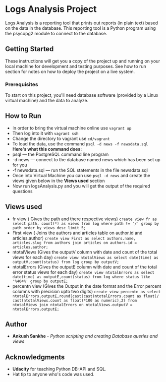 # Logs Analysis Project

Logs Analysis is a reporting tool that prints out reports (in plain text) based on the data in the database. This reporting tool is a Python program using the psycopg2 module to connect to the database.

## Getting Started

These instructions will get you a copy of the project up and running on your local machine for development and testing purposes. See how to run section for notes on how to deploy the project on a live system.

### Prerequisites

To start on this project, you'll need database software (provided by a Linux virtual machine) and the data to analyze.


## How to Run

* In order to bring the virtual machine online use `vagrant up`
* Then log into it with `vagrant ssh`
* Change the directory to vagrant use `cd/vagrant`
* To load the data, use the command `psql -d news -f newsdata.sql`
  **Here's what this command does:**
* psql — the PostgreSQL command line program
* -d news — connect to the database named news which has been set up for you
* -f newsdata.sql — run the SQL statements in the file newsdata.sql
* Once into Virtual Machine you can use `psql -d news` and create the views given below in the **Views used** section
* Now run logsAnalysis.py and you will get the output of the required questions

## Views used

* fr view ( Gives the path and there respective views)
`create view fr as select path, count(*) as views from log where path != '/' group by path order by views desc limit 5;`
* First view ( Joins the authors and articles table on author.id and articles.author)
`create view First as select authors.name, articles.slug from authors join articles on authors.id = articles.author;`
* ntotalViews (Gives the outputV column with date and count of the total views for each day) 
`create view ntotalViews as
select date(time) as outputV,count(status) from log group by outputV;`
* ntotalErrors (Gives the outputE column with date and count of the total error status views for each day) 
`create view ntotalErrors as
select date(time) as outputE,count(status) from log where status like '%404%' group by outputE;`
* percentn view (Gives the Output in the date format and the Error percent columns with precision upto two digits)
`create view percentn as
select ntotalErrors.outputE,round(cast(cast(ntotalErrors.count as float)/ cast(ntotalViews.count as float)*100 as numeric),2) from ntotalViews join ntotalErrors on ntotalViews.outputV = ntotalErrors.outputE;`

## Author

* **Ankush Sankhe** - *Python scripting and creating Database queries and views* 


## Acknowledgments

* **Udacity** for teaching Python DB-API and SQL.
* Hat tip to anyone who's code was used.
